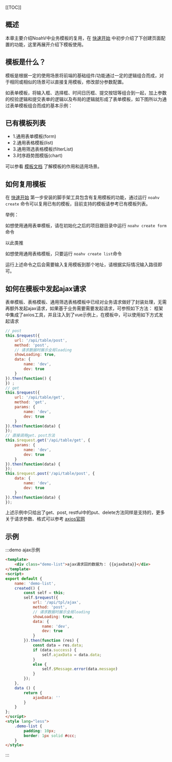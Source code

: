 [[TOC]]

## 概述
本章主要介绍NoahV中业务模板的复用，在 [快速开始](#/guide/quickstart) 中初步介绍了下创建页面配置的功能，这里再展开介绍下模板使用。

## 模板是什么？

模板是根据一定的使用场景将前端的基础组件/功能通过一定的逻辑组合而成，对于相同或相似的场景可以直接复用模板，修改部分参数配置。

如表单模板，将输入框、选择框、时间日历框、提交按钮等组合到一起，加上参数的校验逻辑和提交表单的逻辑以及布局的逻辑就形成了表单模板，如下图所以为通过表单模板组合而成的基本示例：

<!-- <img src="../common/assets/img/form.png" width="900px"> -->


## 已有模板列表

* 1.通用表单模板(form)
* 2.通用表格模板(list)
* 3.通用筛选表格模板(filterList)
* 3.时序趋势图模版(chart)
<!-- * 4.对比趋势图模板(contrastTrend) -->


可以参看 [模板文档](#/doc/template/basic-table) 了解模板的作用和适用场景。


## 如何复用模板

在 [快速开始](#/guide/quickstart) 第一步安装的脚手架工具包含有复用模板的功能，通过运行 `noahv create` 命令可以复用已有的模板，目前支持的模板请参考已有模板列表。

举例：

如想使用通用表单模板，请在初始化之后的项目跟目录中运行 `noahv create form` 命令

以此类推

如想使用通用表格模板，只要运行 `noahv create list`命令

运行上述命令之后会需要输入复用模板到那个地址，请根据实际情况输入路径即可。

## 如何在模板中发起ajax请求
表单模板、表格模板、通用筛选表格模板中已经对业务请求做好了封装处理，无需再额外发起ajax请求，如果基于业务需要需要发起请求，可参照如下方法：
框架中集成了axios工具，并且注入到了vue示例上，在模板中，可以使用如下方式发起请求


```javascript
// post
this.$request({
    url: '/api/table/post',
    method: 'post',
    // 请求数据时展示全局loading
    showLoading: true,
    data: {
        name: 'dev',
        dev: true
    }
}).then(function() {
}) ;
// get
this.$request({
    url: '/api/table/get',
    method: 'get',
    params: {
        name: 'dev',
        dev: true
    }
}).then(function(data) { 
});
// 直接调用get、post方法
this.$request.get('/api/table/get', {
    params: {
        name: 'dev',
        dev: true
    }
}).then(function(data) {
});
this.$request.post('/api/table/post', {
    data: {
        name: 'dev',
        dev: true
    }
}).then(function(data) {
});
```


上述示例中只给出了get、post, restful中的put、delete方法同样是支持的，更多关于请求参数、格式可以参考 [axios官网](https://github.com/axios/axios)

## 示例

:::demo ajax示例
```html
<template>
    <div class="demo-list">ajax请求回的数据为： {{ajaxData}}</div>
</template>
<script>
export default {
    name: 'demo-list',
    created() {
        const self = this;
        self.$request({
            url: '/api/tpl/ajax',
            method: 'post',
            // 请求数据时展示全局loading
            showLoading: true,
            data: {
                name: 'dev',
                dev: true
            }
        }).then(function (res) {
            const data = res.data;
            if (data.success) {
                self.ajaxData = data.data;
            }
            else {
                self.$Message.error(data.message)
            }
        });
    },
    data () {
        return {
            ajaxData: ''
        }
    }
};
</script>
<style lang="less">
    .demo-list {
        padding: 10px;
        border: 1px solid #ccc;
    }
</style>
```
:::

